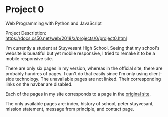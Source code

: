 # Project 0

Web Programming with Python and JavaScript

Project Description: https://docs.cs50.net/web/2018/x/projects/0/project0.html

I'm currently a student at Stuyvesant High School. Seeing that my school's website is bueatiful but yet mobile responsive, I tried to remake it to be a mobile responsive site.

There are only six pages in my version, whereas in the official site, there are probably hundres of pages. I can't do that easily since I'm only using client-side technology. The unavailable pages are not linked. Their corresponding links on the navbar are disabled.

Each of the pages in my site corresponds to a page in the [original site](https://www.stuy.edu).

The only available pages are: index, history of school, peter stuyvesant, mission statement, message from principle, and contact page.